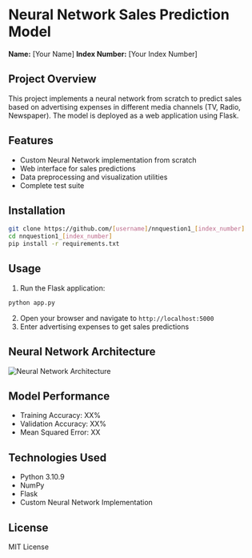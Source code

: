 # Neural Network Sales Prediction Model

**Name:** [Your Name]
**Index Number:** [Your Index Number]

## Project Overview
This project implements a neural network from scratch to predict sales based on advertising expenses in different media channels (TV, Radio, Newspaper). The model is deployed as a web application using Flask.

## Features
- Custom Neural Network implementation from scratch
- Web interface for sales predictions
- Data preprocessing and visualization utilities
- Complete test suite

## Installation
```bash
git clone https://github.com/[username]/nnquestion1_[index_number]
cd nnquestion1_[index_number]
pip install -r requirements.txt
```

## Usage
1. Run the Flask application:
```bash
python app.py
```
2. Open your browser and navigate to `http://localhost:5000`
3. Enter advertising expenses to get sales predictions

## Neural Network Architecture
![Neural Network Architecture](static/images/nn_architecture.png)

## Model Performance
- Training Accuracy: XX%
- Validation Accuracy: XX%
- Mean Squared Error: XX

## Technologies Used
- Python 3.10.9
- NumPy
- Flask
- Custom Neural Network Implementation

## License
MIT License